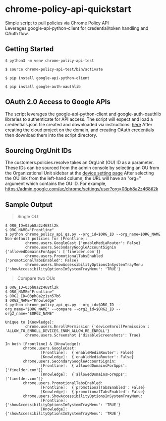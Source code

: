 # chrome-policy-api-quickstart

Simple script to pull policies via Chrome Policy API  
Leverages google-api-python-client for credential/token handling and OAuth flow.  
  
  
## Getting Started

```shellscript
$ python3 -m venv chrome-policy-api-test

$ source chrome-policy-api-test/bin/activate

$ pip install google-api-python-client

$ pip install google-auth-oauthlib
```

## OAuth 2.0 Access to Google APIs

The script leverages the google-api-python-client and google-auth-oauthlib libraries to authenticate for API access.
The script will expect and load a credentials.json file created and downloaded via instructions: [here](https://developers.google.com/identity/protocols/oauth2)
After creating the cloud project on the domain, and creating OAuth credentials then download them into the script directory.

## Sourcing OrgUnit IDs

The customers.policies.resolve takes an OrgUnit (OU) ID as a parameter.
These IDs can be sourced from the admin console by selecting an OU from the Organizational Unit sidebar at the [device setting page](https://admin.google.com/ac/chrome/settings/user)
After selecting the OU link from the left-hand column, the URL will have an "org=" argument which contains the OU ID.
For example, https://admin.google.com/ac/chrome/settings/user?org=03ph8a2z468tl2k  

## Sample Output
  
>Single OU  

```shellscript
$ ORG_ID=03ph8a2z468tl2k
$ ORG_NAME="Frontline"
$ python chrome_policy_api_qs.py --org_id=$ORG_ID --org_name=$ORG_NAME
Non-default policies for [Frontline]:
         chrome.users.GoogleCast {'enableMediaRouter': False}
         chrome.users.SecondaryGoogleAccountSignin {'allowedDomainsForApps': ['finelder.com']}
         chrome.users.PromotionalTabsEnabled {'promotionalTabsEnabled': False}
         chrome.users.ShowAccessibilityOptionsInSystemTrayMenu {'showAccessibilityOptionsInSystemTrayMenu': 'TRUE'}
```

>Compare two OUs  

```shellscript
$ ORG_ID=03ph8a2z468tl2k
$ ORG_NAME="Frontline"
$ ORG2_ID=03ph8a2z1sn57b6
$ ORG2_NAME="Knowledge"
$ python chrome_policy_api_qs.py --org_id=$ORG_ID --org_name="$ORG_NAME" --compare --org2_id=$ORG2_ID --org2_name="$ORG2_NAME"

Unique to [Knowledge]:
         chrome.users.EnrollPermission {'deviceEnrollPermission': 'ALLOW_TO_ENROLL_DEVICES_ENUM_ALLOW_RE_ENROLL'}
         chrome.users.Screenshot {'disableScreenshots': True}

In both [Frontline] & [Knowledge]:
        chrome.users.GoogleCast:
                [Frontline]:  {'enableMediaRouter': False}
                [Knowledge]:  {'enableMediaRouter': False}
        chrome.users.SecondaryGoogleAccountSignin:
                [Frontline]:  {'allowedDomainsForApps': ['finelder.com']}
                [Knowledge]:  {'allowedDomainsForApps': ['finelder.com']}
        chrome.users.PromotionalTabsEnabled:
                [Frontline]:  {'promotionalTabsEnabled': False}
                [Knowledge]:  {'promotionalTabsEnabled': False}
        chrome.users.ShowAccessibilityOptionsInSystemTrayMenu:
                [Frontline]:  {'showAccessibilityOptionsInSystemTrayMenu': 'TRUE'}
                [Knowledge]:  {'showAccessibilityOptionsInSystemTrayMenu': 'TRUE'}
 ```
